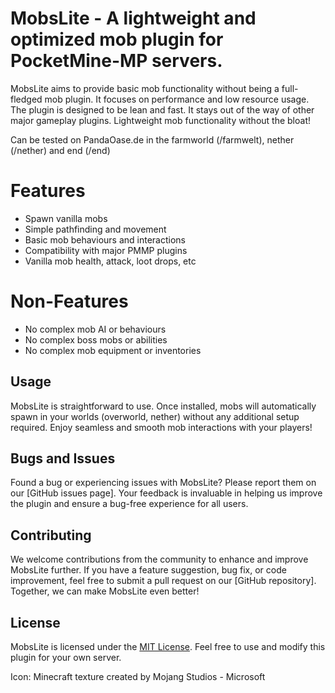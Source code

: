 # MobsLite - A lightweight and optimized mob plugin for PocketMine-MP servers.

MobsLite aims to provide basic mob functionality without being a full-fledged mob plugin. It focuses on performance and low resource usage.
The plugin is designed to be lean and fast. It stays out of the way of other major gameplay plugins.
Lightweight mob functionality without the bloat!


Can be tested on PandaOase.de in the farmworld (/farmwelt), nether (/nether) and end (/end)

# Features
- Spawn vanilla mobs
- Simple pathfinding and movement
- Basic mob behaviours and interactions
- Compatibility with major PMMP plugins
- Vanilla mob health, attack, loot drops, etc
  
# Non-Features
- No complex mob AI or behaviours
- No complex boss mobs or abilities
- No complex mob equipment or inventories

## Usage

MobsLite is straightforward to use. Once installed, mobs will automatically spawn in your worlds (overworld, nether) without any additional setup required. Enjoy seamless and smooth mob interactions with your players!

## Bugs and Issues

Found a bug or experiencing issues with MobsLite? Please report them on our [GitHub issues page]. Your feedback is invaluable in helping us improve the plugin and ensure a bug-free experience for all users.

## Contributing

We welcome contributions from the community to enhance and improve MobsLite further. If you have a feature suggestion, bug fix, or code improvement, feel free to submit a pull request on our [GitHub repository]. Together, we can make MobsLite even better!

## License

MobsLite is licensed under the [MIT License](LICENSE). Feel free to use and modify this plugin for your own server.

Icon:
Minecraft texture created by Mojang Studios - Microsoft
